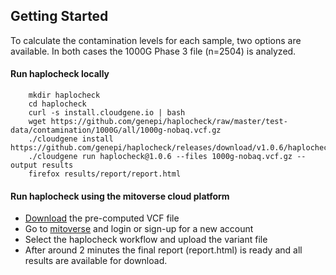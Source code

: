 
## Getting Started

To calculate the contamination levels for each sample, two options are available. In both cases the 1000G Phase 3 file (n=2504) is analyzed. 


#### Run haplocheck locally 

        mkdir haplocheck 
        cd haplocheck
        curl -s install.cloudgene.io | bash
        wget https://github.com/genepi/haplocheck/raw/master/test-data/contamination/1000G/all/1000g-nobaq.vcf.gz
        ./cloudgene install https://github.com/genepi/haplocheck/releases/download/v1.0.6/haplocheck.zip
        ./cloudgene run haplocheck@1.0.6 --files 1000g-nobaq.vcf.gz --output results
        firefox results/report/report.html
        
#### Run haplocheck using the mitoverse cloud platform 

- [Download](https://github.com/genepi/haplocheck/raw/master/test-data/contamination/1000G/all/1000g-nobaq.vcf.gz) the pre-computed VCF file  
- Go to [mitoverse](https://mitoverse.i-med.ac.at) and login or sign-up for a new account
- Select the haplocheck workflow and upload the variant file
- After around 2 minutes the final report (report.html) is ready and all results are available for download. 